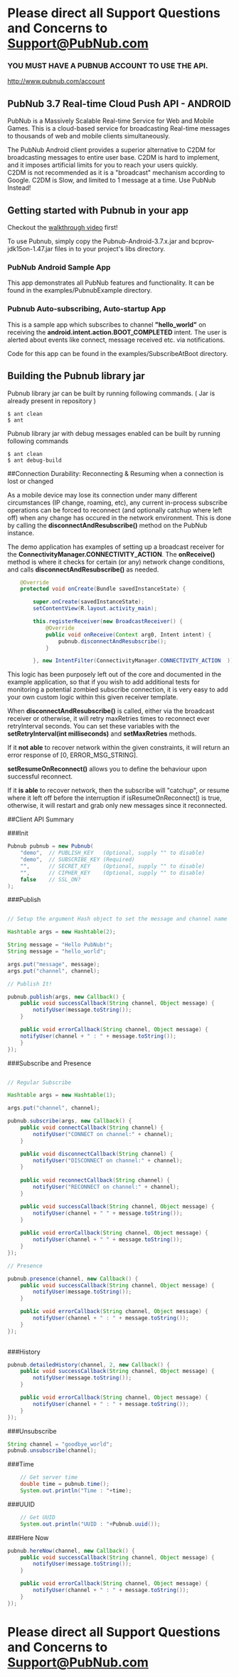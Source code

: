 # Please direct all Support Questions and Concerns to Support@PubNub.com

### YOU MUST HAVE A PUBNUB ACCOUNT TO USE THE API.

http://www.pubnub.com/account

## PubNub 3.7 Real-time Cloud Push API - ANDROID

PubNub is a Massively Scalable Real-time Service for Web and Mobile Games.
This is a cloud-based service for broadcasting Real-time messages
to thousands of web and mobile clients simultaneously.

The PubNub Android client provides a superior alternative to C2DM for broadcasting messages to entire user base.
C2DM is hard to implement, and it imposes artificial limits for you to reach your users quickly.  
C2DM is not recommended as it is a "broadcast" mechanism according to Google.  C2DM is Slow, and limited to 1 message at a time.
Use PubNub Instead!

## Getting started with Pubnub in your app

Checkout the [walkthrough video](http://vimeo.com/95542286) first!

To use Pubnub, simply copy the Pubnub-Android-3.7.x.jar and bcprov-jdk15on-1.47.jar files in to your project's libs directory.

### PubNub Android Sample App

This app demonstrates all PubNub features and functionality.  It can be found in the examples/PubnubExample directory.

### Pubnub Auto-subscribing, Auto-startup App

This is a sample app which subscribes to channel **"hello_world"** on receiving the **android.intent.action.BOOT_COMPLETED** intent.
The user is alerted about events like connect, message received etc. via notifications.

Code for this app can be found in the examples/SubscribeAtBoot directory.

## Building the Pubnub library jar

Pubnub library jar can be built by running following commands. ( Jar is already present in repository )
```
$ ant clean
$ ant
```

Pubnub library jar with debug messages enabled can be built by running following commands
```
$ ant clean
$ ant debug-build
```

##Connection Durability: Reconnecting & Resuming when a connection is lost or changed

As a mobile device may lose its connection under many different circumstances (IP change, roaming, etc), any current in-process subscribe operations can be forced
to reconnect (and optionally catchup where left off) when any change has occured in the network environment. This is done by calling the
**disconnectAndResubscribe()** method on the PubNub instance.

The demo application has examples of setting up a broadcast receiver for the **ConnectivityManager.CONNECTIVITY_ACTION**.
The **onReceive()** method is where it checks for certain (or any) network change conditions, and 
calls **disconnectAndResubscribe()** as needed.

```java
	@Override
	protected void onCreate(Bundle savedInstanceState) {

		super.onCreate(savedInstanceState);
		setContentView(R.layout.activity_main);

		this.registerReceiver(new BroadcastReceiver() {
			@Override
			public void onReceive(Context arg0, Intent intent) {
				pubnub.disconnectAndResubscribe();
			} 

		}, new IntentFilter(ConnectivityManager.CONNECTIVITY_ACTION  ));		
```

This logic has been purposely left out of the core and documented in the example application, so that if you wish to 
add additional tests for monitoring a potential zombied subscribe connection, it is very easy to add your own custom logic within this
given receiver template.

When **disconnectAndResubscribe()** is called, either via the broadcast receiver or otherwise, it will retry maxRetries times
to reconnect ever retryInterval seconds.  You can set these variables with the **setRetryInterval(int milliseconds)** and **setMaxRetries** methods.

If it **not able** to recover network within the given constraints, it will return an error response of [0, ERROR_MSG_STRING].

**setResumeOnReconnect()** allows you to define the behaviour upon successful reconnect.

If it **is able** to recover network, then the subscribe will "catchup", or resume where it left off before the interruption
if isResumeOnReconnect() is true, otherwise, it will restart and grab only new messages since it reconnected. 


##Client API Summary

###Init
```java
Pubnub pubnub = new Pubnub(
    "demo",  // PUBLISH_KEY   (Optional, supply "" to disable)
    "demo",  // SUBSCRIBE_KEY (Required)
    "",      // SECRET_KEY    (Optional, supply "" to disable)
    "",      // CIPHER_KEY    (Optional, supply "" to disable)
    false    // SSL_ON?
);
```

###Publish
```java

// Setup the argument Hash object to set the message and channel name

Hashtable args = new Hashtable(2);

String message = "Hello PubNub!";
String message = "hello_world";

args.put("message", message);
args.put("channel", channel); 

// Publish It!

pubnub.publish(args, new Callback() {
    public void successCallback(String channel, Object message) {
        notifyUser(message.toString());
    }

    public void errorCallback(String channel, Object message) {
    notifyUser(channel + " : " + message.toString());
    }
});

```

###Subscribe and Presence
```java

// Regular Subscribe

Hashtable args = new Hashtable(1);

args.put("channel", channel);

pubnub.subscribe(args, new Callback() {
    public void connectCallback(String channel) {
        notifyUser("CONNECT on channel:" + channel);
    }

    public void disconnectCallback(String channel) {
        notifyUser("DISCONNECT on channel:" + channel);
    }
    
    public void reconnectCallback(String channel) {
        notifyUser("RECONNECT on channel:" + channel);
    }

    public void successCallback(String channel, Object message) {
        notifyUser(channel + " " + message.toString());
    }
    
    public void errorCallback(String channel, Object message) {
        notifyUser(channel + " " + message.toString());
    }
});

// Presence

pubnub.presence(channel, new Callback() {
    public void successCallback(String channel, Object message) {
        notifyUser(message.toString());
    }

    public void errorCallback(String channel, Object message) {
        notifyUser(channel + " : " + message.toString());
    }
});
                    
```

###History
```java
pubnub.detailedHistory(channel, 2, new Callback() {
    public void successCallback(String channel, Object message) {
        notifyUser(message.toString());
    }

    public void errorCallback(String channel, Object message) {
        notifyUser(channel + " : " + message.toString());
    }
});
```

###Unsubscribe
```java
String channel = "goodbye_world";
pubnub.unsubscribe(channel);
```

###Time
```java
    // Get server time
    double time = pubnub.time();
    System.out.println("Time : "+time);
```

###UUID
```java
    // Get UUID
    System.out.println("UUID : "+Pubnub.uuid());
```

###Here Now

```java
pubnub.hereNow(channel, new Callback() {
    public void successCallback(String channel, Object message) {
        notifyUser(message.toString());
    }

    public void errorCallback(String channel, Object message) {
        notifyUser(channel + " : " + message.toString());
    }
});
```

# Please direct all Support Questions and Concerns to Support@PubNub.com

